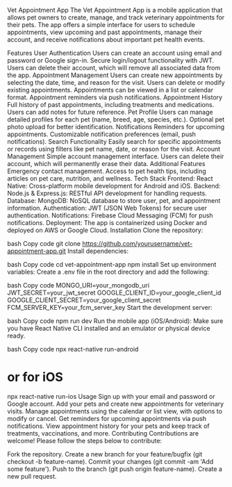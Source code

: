 Vet Appointment App
The Vet Appointment App is a mobile application that allows pet owners to create, manage, and track veterinary appointments for their pets. The app offers a simple interface for users to schedule appointments, view upcoming and past appointments, manage their account, and receive notifications about important pet health events.

Features
User Authentication
Users can create an account using email and password or Google sign-in.
Secure login/logout functionality with JWT.
Users can delete their account, which will remove all associated data from the app.
Appointment Management
Users can create new appointments by selecting the date, time, and reason for the visit.
Users can delete or modify existing appointments.
Appointments can be viewed in a list or calendar format.
Appointment reminders via push notifications.
Appointment History
Full history of past appointments, including treatments and medications.
Users can add notes for future reference.
Pet Profile
Users can manage detailed profiles for each pet (name, breed, age, species, etc.).
Optional pet photo upload for better identification.
Notifications
Reminders for upcoming appointments.
Customizable notification preferences (email, push notifications).
Search Functionality
Easily search for specific appointments or records using filters like pet name, date, or reason for the visit.
Account Management
Simple account management interface.
Users can delete their account, which will permanently erase their data.
Additional Features
Emergency contact management.
Access to pet health tips, including articles on pet care, nutrition, and wellness.
Tech Stack
Frontend:
React Native: Cross-platform mobile development for Android and iOS.
Backend:
Node.js & Express.js: RESTful API development for handling requests.
Database:
MongoDB: NoSQL database to store user, pet, and appointment information.
Authentication:
JWT (JSON Web Tokens) for secure user authentication.
Notifications:
Firebase Cloud Messaging (FCM) for push notifications.
Deployment:
The app is containerized using Docker and deployed on AWS or Google Cloud.
Installation
Clone the repository:

bash
Copy code
git clone https://github.com/yourusername/vet-appointment-app.git
Install dependencies:

bash
Copy code
cd vet-appointment-app
npm install
Set up environment variables: Create a .env file in the root directory and add the following:

bash
Copy code
MONGO_URI=your_mongodb_uri
JWT_SECRET=your_jwt_secret
GOOGLE_CLIENT_ID=your_google_client_id
GOOGLE_CLIENT_SECRET=your_google_client_secret
FCM_SERVER_KEY=your_fcm_server_key
Start the development server:

bash
Copy code
npm run dev
Run the mobile app (iOS/Android): Make sure you have React Native CLI installed and an emulator or physical device ready.

bash
Copy code
npx react-native run-android
# or for iOS
npx react-native run-ios
Usage
Sign up with your email and password or Google account.
Add your pets and create new appointments for veterinary visits.
Manage appointments using the calendar or list view, with options to modify or cancel.
Get reminders for upcoming appointments via push notifications.
View appointment history for your pets and keep track of treatments, vaccinations, and more.
Contributing
Contributions are welcome! Please follow the steps below to contribute:

Fork the repository.
Create a new branch for your feature/bugfix (git checkout -b feature-name).
Commit your changes (git commit -am 'Add some feature').
Push to the branch (git push origin feature-name).
Create a new pull request.
